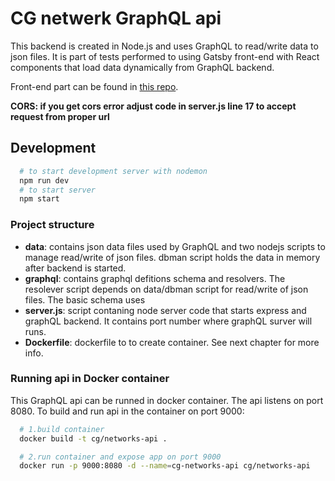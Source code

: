 # CG netwerk GraphQL api

This backend is created in Node.js and uses GraphQL to read/write data to json files.
It is part of tests performed to using Gatsby front-end with React components that load data dynamically from GraphQL backend.

Front-end part can be found in [this repo](https://github.com/dmijatovic/gatsby-with-apollo-test).

**CORS: if you get cors error adjust code in server.js line 17 to accept request from proper url**

## Development

```bash
  # to start development server with nodemon
  npm run dev
  # to start server
  npm start
```

### Project structure

- **data**: contains json data files used by GraphQL and two nodejs scripts to manage read/write of json files. dbman script holds the data in memory after backend is started.
- **graphql**: contains graphql defitions schema and resolvers. The resolever script depends on data/dbman script for read/write of json files. The basic schema uses
- **server.js**: script contaning node server code that starts express and graphQL backend. It contains port number where graphQL surver will runs.
- **Dockerfile**: dockerfile to to create container. See next chapter for more info.

### Running api in Docker container

This GraphQL api can be runned in docker container. The api listens on port 8080.
To build and run api in the container on port 9000:

```bash
  # 1.build container
  docker build -t cg/networks-api .

  # 2.run container and expose app on port 9000
  docker run -p 9000:8080 -d --name=cg-networks-api cg/networks-api
```
